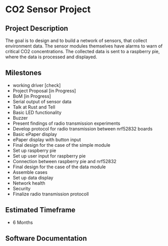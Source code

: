 # CO2 Sensor Project

## Project Description
The goal is to design and to build a network of sensors, that collect environment data. The sensor modules themselves have alarms to warn of critical CO2 concentrations. The collected data is sent to a raspberry pie, where the data is processed and displayed.  

## Milestones
- working driver [check]
- Project Proposal [in Progress]
- BoM  [in Progress]
- Serial output of sensor data
- Talk at Rust and Tell
- Basic LED functionality
- Buzzer
- Present findings of radio transmission experiments
- Develop protocol for radio transmission between nrf52832 boards
- Basic ePaper display
- ePaper display with button input
- Final design for the case of the simple module
- Set up raspberry pie
- Set up user input for raspberry pie
- Connection between raspberry pie and nrf52832
- Final design for the case of the data module
- Assemble cases
- Set up data display
- Network health
- Security
- Finalize radio transmission protocoll

## Estimated Timeframe
- 6 Months

## Software Documentation
